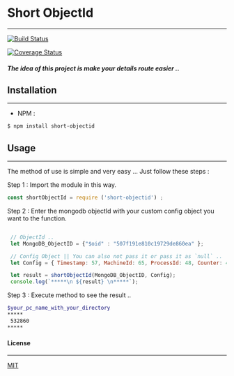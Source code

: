 # Short ObjectId
---

<!-- soon will be add a logo as my other packages .. -->
<!-- ![imed-jaberi](logo.jpg) -->

[![Build Status](https://travis-ci.org/3imed-jaberi/Short-ObjectId.svg?branch=master)](https://travis-ci.org/3imed-jaberi/Short-ObjectId)

[![Coverage Status](https://coveralls.io/repos/github/3imed-jaberi/Short-ObjectId/badge.svg?branch=master)](https://coveralls.io/github/3imed-jaberi/Short-ObjectId?branch=master)

##### The idea of this project is make your details route easier ..

## Installation 
---

- NPM :
```bash
$ npm install short-objectid
```

## Usage 
---
The method of use is simple and very easy ... Just follow these steps :

Step 1 : Import the module in this way.

```javascript
const shortObjectId = require ('short-objectid') ;
```

Step 2 : Enter the mongodb objectId with your custom config object you want to the function.

```javascript

 // ObjectId ..  
 let MongoDB_ObjectID = {"$oid" : "507f191e810c19729de860ea" }; 

 // Config Object || You can also not pass it or pass it as `null` .. 
 let Config = { Timestamp: 57, MachineId: 65, ProcessId: 48, Counter: 47 }; 

 let result = shortObjectId(MongoDB_ObjectID, Config);
 console.log(`*****\n ${result} \n*****`);
```
Step 3 : Execute method to see the result ..
```bash
$your_pc_name_with_your_directory
*****
 532860
*****
```

#### License
---
[MIT](https://choosealicense.com/licenses/mit/) 

